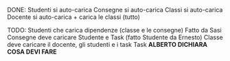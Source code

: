 DONE:
Studenti si auto-carica
Consegne si auto-carica
Classi si auto-carica
Docente si auto-carica + carica le classi (tutto)

TODO:
Studenti che carica dipendenze (classe e le consegne) Fatto da Sasi
Consegne deve caricare Studente e Task (fatto Studente da Ernesto)
Classe deve caricare il docente, gli studenti e i task
Task __ALBERTO DICHIARA COSA DEVI FARE__

